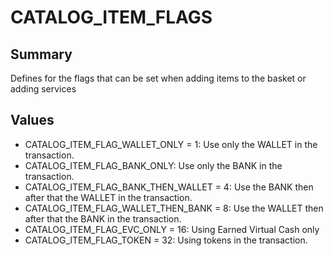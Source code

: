 # CATALOG_ITEM_FLAGS

## Summary
Defines for the flags that can be set when adding items to the basket or adding services

## Values
* CATALOG_ITEM_FLAG_WALLET_ONLY = 1: Use only the WALLET in the transaction.
* CATALOG_ITEM_FLAG_BANK_ONLY: Use only the BANK in the transaction.
* CATALOG_ITEM_FLAG_BANK_THEN_WALLET = 4: Use the BANK then after that the WALLET in the transaction.
* CATALOG_ITEM_FLAG_WALLET_THEN_BANK = 8: Use the WALLET then after that the BANK in the transaction.
* CATALOG_ITEM_FLAG_EVC_ONLY = 16: Using Earned Virtual Cash only
* CATALOG_ITEM_FLAG_TOKEN = 32: Using tokens in the transaction.